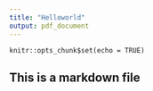 ```yaml
---
title: "Helloworld"
output: pdf_document
---
```


```{r setup, include=FALSE}
knitr::opts_chunk$set(echo = TRUE)
```

## This is a markdown file

